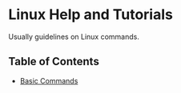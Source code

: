 # Linux Help and Tutorials

Usually guidelines on Linux commands.

## Table of Contents

- [Basic Commands](./Basic.md)